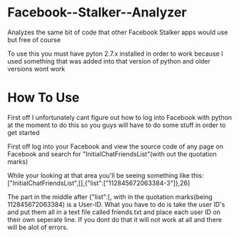 Facebook--Stalker--Analyzer
===========================

Analyzes the same bit of code that other Facebook Stalker apps would use but free of course

To use this you must have pyton 2.7.x installed in order to work because I used something that was added into that version of python and older versions wont work

How To Use
==========

First off I unfortunately cant figure out how to log into Facebook with python at the moment to do this so you guys will have to do some stuff in order to get started

First off log into your Facebook and view the source code of any page on Facebook and search for "InitialChatFriendsList"(with out the quotation marks)

While your looking at that area you'll be seeing something like this:
["InitialChatFriendsList",[],{"list":["112845672063384-3"]},26]

The part in the middle after {"list":[, with in the quotation marks(being 112845672063384) is a User-ID. What you have to do is take the user ID's and put them all in a text file called friends.txt and place each user ID on their own seperate line. If you dont do that it will not work at all and there will be alot of errors.
